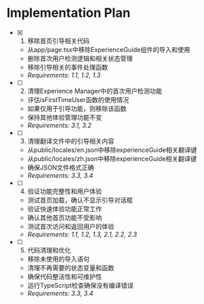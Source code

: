 # Implementation Plan

- [x] 1. 移除首页引导相关代码






  - 从app/page.tsx中移除ExperienceGuide组件的导入和使用
  - 删除首次用户检测逻辑和相关状态管理
  - 移除引导相关的事件处理函数
  - _Requirements: 1.1, 1.2, 1.3_

- [ ] 2. 清理Experience Manager中的首次用户检测功能


  - 评估isFirstTimeUser函数的使用情况
  - 如果仅用于引导功能，则移除该函数
  - 保持其他体验管理功能不变
  - _Requirements: 3.1, 3.2_

- [ ] 3. 清理翻译文件中的引导相关内容
  - 从public/locales/en.json中移除experienceGuide相关翻译键
  - 从public/locales/zh.json中移除experienceGuide相关翻译键
  - 确保JSON文件格式正确
  - _Requirements: 3.3, 3.4_

- [ ] 4. 验证功能完整性和用户体验
  - 测试首页加载，确认不显示引导对话框
  - 验证快速体验功能正常工作
  - 确认其他首页功能不受影响
  - 测试首次访问和返回用户的体验
  - _Requirements: 1.1, 1.2, 1.3, 2.1, 2.2, 2.3_

- [ ] 5. 代码清理和优化
  - 移除未使用的导入语句
  - 清理不再需要的状态变量和函数
  - 确保代码整洁性和可维护性
  - 运行TypeScript检查确保没有编译错误
  - _Requirements: 3.3, 3.4_